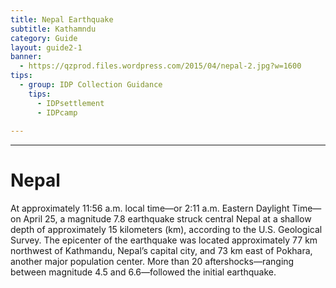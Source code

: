 ```yaml
---
title: Nepal Earthquake 
subtitle: Kathamndu
category: Guide
layout: guide2-1
banner: 
  - https://qzprod.files.wordpress.com/2015/04/nepal-2.jpg?w=1600
tips:
  - group: IDP Collection Guidance
    tips:
      - IDPsettlement
      - IDPcamp
    
---
```


<div id="test" class="col-lg-5 col-sm-6">
<hr class="section-heading-spacer">
<div class="clearfix"></div>

<h1 class="section-heading">Nepal</h1>

At approximately 11:56 a.m. local time—or 2:11 a.m. Eastern Daylight Time—on April 25, a magnitude 7.8 earthquake struck central Nepal at a shallow depth of approximately 15 kilometers (km), according to the U.S. Geological Survey. The epicenter of the earthquake was located approximately 77 km northwest of Kathmandu, Nepal’s capital city, and 73 km east of Pokhara, another major population center. More than 20 aftershocks—ranging between magnitude 4.5 and 6.6—followed the initial earthquake.

</div>
